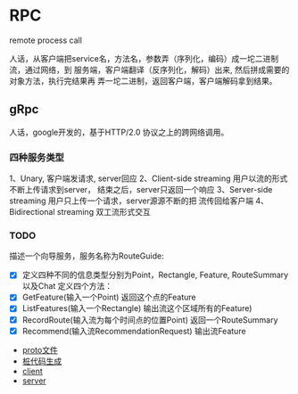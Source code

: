 # RPC
remote process call

人话，从客户端把service名，方法名，参数弄（序列化，编码）成一坨二进制流，通过网络，到
服务端，客户端翻译（反序列化，解码）出来, 然后拼成需要的对象方法，执行完结果再
弄一坨二进制，返回客户端，客户端解码拿到结果。

## gRpc

人话，google开发的，基于HTTP/2.0 协议之上的跨网络调用。

### 四种服务类型
1、Unary, 客户端发请求, server回应
2、Client-side streaming 用户以流的形式不断上传请求到server，
结束之后，server只返回一个响应
3、Server-side streaming 用户只上传一个请求，server源源不断的把
流传回给客户端
4、Bidirectional streaming 双工流形式交互

### TODO
描述一个向导服务，服务名称为RouteGuide:
- [X] 定义四种不同的信息类型分别为Point，Rectangle, Feature, RouteSummary以及Chat
定义四个方法：
- [X] GetFeature(输入一个Point) 返回这个点的Feature
- [X] ListFeatures(输入一个Rectangle) 输出流这个区域所有的Feature)
- [X] RecordRoute(输入流为每个时间点的位置Point) 返回一个RouteSummary
- [X] Recommend(输入流RecommendationRequest) 输出流Feature

- [proto文件](grpc_demo/route/route.proto)
- [桩代码生成](grpc_demo/route/gen.sh)
- [client](grpc_demo/route-client/client.go)
- [server](grpc_demo/route-server/server.go)



